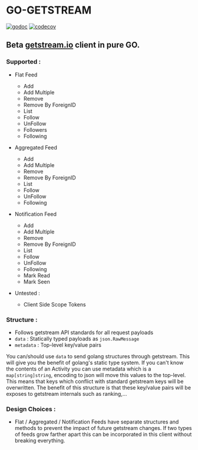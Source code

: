# GO-GETSTREAM

[![godoc](https://godoc.org/github.com/mrhenry/go-getstream?status.svg)](https://godoc.org/github.com/mrhenry/go-getstream)
[![codecov](https://codecov.io/gh/mrhenry/go-getstream/branch/master/graph/badge.svg)](https://codecov.io/gh/mrhenry/go-getstream)

## Beta [getstream.io](getstream.io) client in pure GO.

### Supported :
- Flat Feed
  - Add
  - Add Multiple
  - Remove
  - Remove By ForeignID
  - List
  - Follow
  - UnFollow
  - Followers
  - Following

- Aggregated Feed
  - Add
  - Add Multiple
  - Remove
  - Remove By ForeignID
  - List
  - Follow
  - UnFollow
  - Following

- Notification Feed
  - Add
  - Add Multiple
  - Remove
  - Remove By ForeignID
  - List
  - Follow
  - UnFollow
  - Following
  - Mark Read
  - Mark Seen

- Untested :
  - Client Side Scope Tokens

### Structure :
- Follows getstream API standards for all request payloads
- `data` : Statically typed payloads as `json.RawMessage`
- `metadata` : Top-level key/value pairs

You can/should use `data` to send golang structures through getstream. This will give you the benefit of golang's static type system.
If you can't know the contents of an Activity you can use metadata which is a `map[string]string`, encoding to json will move this values to the top-level. This means that keys which conflict with standard getstream keys will be overwritten. The benefit of this structure is that these key/value pairs will be exposes to getstream internals such as ranking,...

### Design Choices :

- Flat / Aggregated / Notification Feeds have separate structures and methods to prevent the impact of future getstream changes. If two types of feeds grow farther apart this can be incorporated in this client without breaking everything.
